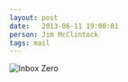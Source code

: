 ```yaml
---
layout: post
date:   2013-06-11 19:00:01
person: Jim McClintock
tags: mail
---
```


![Inbox Zero](https://www.beeminder.com/jmccoh/goals/gmailzero/graph)

